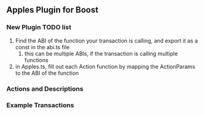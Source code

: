 ## Apples Plugin for Boost

### New Plugin TODO list

1.  Find the ABI of the function your transaction is calling, and export it as a const in the abi.ts file
    1.  this can be multiple ABIs, if the transaction is calling multiple functions
2.  in Apples.ts, fill out each Action function by mapping the ActionParams to the ABI of the function



### Actions and Descriptions



### Example Transactions